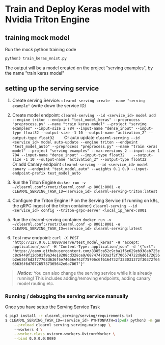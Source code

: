 # Train and Deploy Keras model with Nvidia Triton Engine

## training mock model

Run the mock python training code
```bash
python3 train_keras_mnist.py
```

The output will be a model created on the project "serving examples", by the name "train keras model"

## setting up the serving service

1. Create serving Service: `clearml-serving create --name "serving example"` (write down the service ID)
2. Create model endpoint: 
 `clearml-serving --id <service_id> model add --engine triton --endpoint "test_model_keras" --preprocess "preprocess.py" --name "train keras model" --project "serving examples" --input-size 1 784 --input-name "dense_input" --input-type float32 --output-size -1 10 --output-name "activation_2" --output-type float32   
`
Or auto update
`clearml-serving --id <service_id> model auto-update --engine triton --endpoint "test_model_auto" --preprocess "preprocess.py" --name "train keras model" --project "serving examples" --max-versions 2
  --input-size 1 784 --input-name "dense_input" --input-type float32   
  --output-size -1 10 --output-name "activation_2" --output-type float32   
`
Or add Canary endpoint
`clearml-serving --id <service_id> model canary --endpoint "test_model_auto" --weights 0.1 0.9 --input-endpoint-prefix test_model_auto`
   
3. Run the Triton Engine `docker run -v ~/clearml.conf:/root/clearml.conf -p 8001:8001 -e CLEARML_SERVING_TASK_ID=<service_id> clearml-serving-triton:latest`
4. Configure the Triton Engine IP on the Serving Service (if running on k8s, the gRPC ingest of the triton container)
`clearml-serving --id <service_id> config --triton-grpc-server <local_ip_here>:8001`
5. Run the clearml-serving container `docker run -v ~/clearml.conf:/root/clearml.conf -p 8001:8001 -e CLEARML_SERVING_TASK_ID=<service_id> clearml-serving:latest`
6. Test new endpoint: `curl -X POST "http://127.0.0.1:8080/serve/test_model_keras" -H "accept: application/json" -H "Content-Type: application/json" -d '{"url": "https://camo.githubusercontent.com/8385ca52c9cba1f6e629eb938ab725ec8c9449f12db81f9a34e18208cd328ce9/687474703a2f2f706574722d6d6172656b2e636f6d2f77702d636f6e74656e742f75706c6f6164732f323031372f30372f6465636f6d707265737365642e6a7067"}'`

> **_Notice:_**  You can also change the serving service while it is already running!
This includes adding/removing endpoints, adding canary model routing etc.


### Running / debugging the serving service manually
Once you have setup the Serving Service Task

```bash
$ pip3 install -r clearml_serving/serving/requirements.txt
$ CLEARML_SERVING_TASK_ID=<service_id> PYHTONPATH=$(pwd) python3 -m gunicorn \
    --preload clearml_serving.serving.main:app \ 
    --workers 4 \
    --worker-class uvicorn.workers.UvicornWorker \
    --bind 0.0.0.0:8080
```
